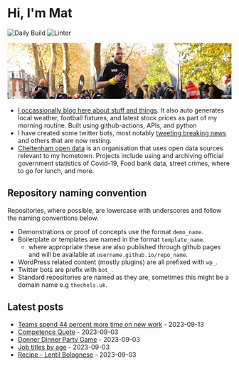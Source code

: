 # Hi, I'm Mat

![Daily Build](https://github.com/MatBenfield/MatBenfield/workflows/Daily%20Build/badge.svg) ![Linter](https://github.com/MatBenfield/MatBenfield/workflows/Linter/badge.svg)

![banner photo of Mat running in London](https://raw.githubusercontent.com/MatBenfield/MatBenfield/master/images/gh-header-image-cropped.jpg)


* [I occassionally blog here about stuff and things](https://thechels.uk). It also auto generates local weather, football fixtures, and latest stock prices as part of my morning routine. Built using github-actions, APIs, and python
* I have created some twitter bots, most notably [tweeting breaking news](https://github.com/TheChelsOrg/bot_tocfcws_news) and others that are now resting.
* [Cheltenham open data](https://cheltenham-open-data.github.io) is an organisation that uses open data sources relevant to my hometown. Projects include using and archiving official government statistics of Covid-19, Food bank data, street crimes, where to go for lunch, and more.

## Repository naming convention

Repositories, where possible, are lowercase with underscores and follow the naming conventions below.

- Demonstrations or proof of concepts use the format `demo_name`.
- Boilerplate or templates are named in the format `template_name`.
  - where appropriate these are also published through github pages and will be available at `username.github.io/repo_name`.
- WordPress related content (mostly plugins) are all prefixed with `wp_`.
- Twitter bots are prefix with `bot_`.
- Standard repositories are named as they are, sometimes this might be a domain name e.g `thechels.uk`.

## Latest posts

<!-- blog starts -->
- [Teams spend 44 percent more time on new work](https://thechels.uk/teams-spend-44-percent-more-time-on-new-work) - 2023-09-13
- [Competence Quote](https://thechels.uk/competence-quote) - 2023-09-03
- [Donner Dinner Party Game](https://thechels.uk/donner-dinner-party-game) - 2023-09-03
- [Job titles by age](https://thechels.uk/job-titles-by-age) - 2023-09-03
- [Recipe - Lentil Bolognese](https://thechels.uk/recipe-lentil-bolognese) - 2023-09-03
<!-- blog ends -->
